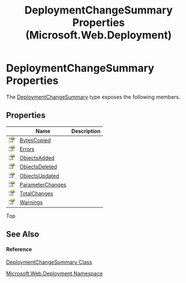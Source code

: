 ﻿---
title: DeploymentChangeSummary Properties (Microsoft.Web.Deployment)
TOCTitle: DeploymentChangeSummary Properties
ms:assetid: Properties.T:Microsoft.Web.Deployment.DeploymentChangeSummary
ms:mtpsurl: https://msdn.microsoft.com/en-us/library/microsoft.web.deployment.deploymentchangesummary_properties(v=VS.90)
ms:contentKeyID: 22753963
ms.date: 05/02/2012
mtps_version: v=VS.90
---

# DeploymentChangeSummary Properties

The [DeploymentChangeSummary](deploymentchangesummary-class-microsoft-web-deployment.md) type exposes the following members.

## Properties

<table>
<thead>
<tr class="header">
<th> </th>
<th>Name</th>
<th>Description</th>
</tr>
</thead>
<tbody>
<tr class="odd">
<td><img src="images/Dd565996.pubproperty(en-us,VS.90).gif" title="Public property" alt="Public property" /></td>
<td><a href="deploymentchangesummary-bytescopied-property-microsoft-web-deployment.md">BytesCopied</a></td>
<td></td>
</tr>
<tr class="even">
<td><img src="images/Dd565996.pubproperty(en-us,VS.90).gif" title="Public property" alt="Public property" /></td>
<td><a href="deploymentchangesummary-errors-property-microsoft-web-deployment.md">Errors</a></td>
<td></td>
</tr>
<tr class="odd">
<td><img src="images/Dd565996.pubproperty(en-us,VS.90).gif" title="Public property" alt="Public property" /></td>
<td><a href="deploymentchangesummary-objectsadded-property-microsoft-web-deployment.md">ObjectsAdded</a></td>
<td></td>
</tr>
<tr class="even">
<td><img src="images/Dd565996.pubproperty(en-us,VS.90).gif" title="Public property" alt="Public property" /></td>
<td><a href="deploymentchangesummary-objectsdeleted-property-microsoft-web-deployment.md">ObjectsDeleted</a></td>
<td></td>
</tr>
<tr class="odd">
<td><img src="images/Dd565996.pubproperty(en-us,VS.90).gif" title="Public property" alt="Public property" /></td>
<td><a href="deploymentchangesummary-objectsupdated-property-microsoft-web-deployment.md">ObjectsUpdated</a></td>
<td></td>
</tr>
<tr class="even">
<td><img src="images/Dd565996.pubproperty(en-us,VS.90).gif" title="Public property" alt="Public property" /></td>
<td><a href="deploymentchangesummary-parameterchanges-property-microsoft-web-deployment.md">ParameterChanges</a></td>
<td></td>
</tr>
<tr class="odd">
<td><img src="images/Dd565996.pubproperty(en-us,VS.90).gif" title="Public property" alt="Public property" /></td>
<td><a href="deploymentchangesummary-totalchanges-property-microsoft-web-deployment.md">TotalChanges</a></td>
<td></td>
</tr>
<tr class="even">
<td><img src="images/Dd565996.pubproperty(en-us,VS.90).gif" title="Public property" alt="Public property" /></td>
<td><a href="deploymentchangesummary-warnings-property-microsoft-web-deployment.md">Warnings</a></td>
<td></td>
</tr>
</tbody>
</table>


Top

## See Also

#### Reference

[DeploymentChangeSummary Class](deploymentchangesummary-class-microsoft-web-deployment.md)

[Microsoft.Web.Deployment Namespace](microsoft-web-deployment-namespace.md)

